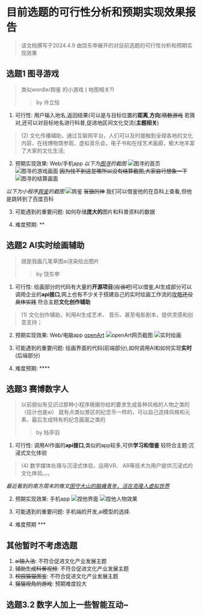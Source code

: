 # 目前选题的可行性分析和预期实现效果报告
> 该文档撰写于2024.4.9
> 由饶东申展开的对目前选题的可行性分析和预期实现效果

## 选题1 图寻游戏
> 类似wordle/舆鉴 的小游戏 ( 地图相关?) 
> > by 许立恒

1. 可行性:
用户输入地名,返回结果(可以是与目标位置的**距离**,**方向**)~~猜数游戏~~
若猜对,还可以对目标地名进行科普,促进地区间文化交流(**主题相关**)
> (2) ⽂化传播辅助，通过互联⽹平台，⼈们可以及时接触到全球各地的⽂化内容，在线博物馆参观、虚拟⾳乐会，电⼦书和在线艺术画廊，极⼤地丰富了⼤家的⽂化⽣活;

2. 预期实现效果:
Web/手机app
*以下为[图寻](https://tuxun.fun/)的截图*
![图寻的首页](图寻首页.png)
![图寻的游戏画面](图寻游戏画面.png)
~~因为找不到这是哪所以没有结算截图,大家自行想象一下~~
![图寻的结算画面]()

*以下为小程序[舆鉴](https://heliumjt.gitee.io/chinale/)的截图*
![舆鉴](舆鉴.jpg)
~~盲狙的神~~
我们可以借鉴他的在百科上查看,但他是跳转到了百度百科

3. 可能遇到的重要问题:
如何存储**庞大的**图片和科普资料的数据

4. 难度预期: **

## 选题2 AI实时绘画辅助
> 就是我画几笔草图ai渲染给出图片
> >by 饶东申

1. 可行性:
绘画部分的代码有大量的**开源项目**(~~应该吧~~)可以借鉴,AI生成部分可以调用企业的**api接口**,网上也有不少关于搭建自己的实时绘画工作流的[攻略](https://www.bilibili.com/video/BV1K64y1W7b9/?p=4&vd_source=cf736fa5145b5933dd6d4aa8d5863f0b)~~还没具体实践~~
符合主题**文化创作辅助**
> (1) ⽂化创作辅助，利⽤AI⽣成艺术、 ⾳乐、甚⾄电影剧本，提供灵感和创意⽀持；

2. 预期实现效果:
Web/电脑app
[openArt](https://openart.ai/)
![openArt网页截图](openart网页截图.png)
![实时绘画](实时绘画.png)

3. 可能遇到的重要问题:
绘画界面的代码(前端部分),如何调用AI和如何实现**实时**(后端部分)

4. 难度预期: ****

## 选题3 赛博数字人
> 以前貌似有见识过那种小程序根据你给的要求生成各种风格的人物之类的（估计也是ai） 就有点类似景区的纪念币一样的，可以自己选择风格和元素，最后生成特有的纪念画面之类的
> >by 陆亭羽
1. 可行性:
调用AI作画的**api接口**,类似的app较多,可供**学习和借鉴**
较符合主题:沉浸式文化体验
> (4) 数字媒体处理与沉浸式体验，运⽤VR、 AR等技术为⽤户提供沉浸式的⽂化体验。。。
> 
*最近看到的南方周末的推文[困守大山的脑瘫青年，活在克隆人虚拟世界](https://mp.weixin.qq.com/s/GKhsNSsfbFxBN3y1J8m70A)*

2. 预期实现效果:
手机app
![捏他界面](捏他界面.jpg)
![捏他人物效果](捏他人物效果.jpg)

3. 可能遇到的重要问题:
手机端的开发,ai模型的选择.

4. 难度预期 ***

## 其他暂时不考虑选题
1. ~~ai输入法~~: 不符合促进文化产业发展主题
2. ~~辅助生成科普视频~~: 不符合促进文化产业发展主题
3. ~~校园猫猫图鉴~~: 不符合促进文化产业发展主题
4. ~~猫猫视角的游戏~~: 预期难度较大

## 选题3.2 数字人加上一些智能互动~

